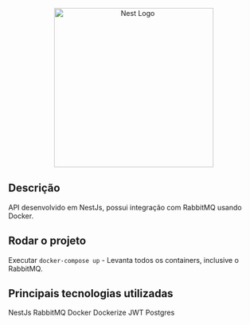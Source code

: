 <p align="center">
  <a href="http://nestjs.com/" target="blank"><img src="https://nestjs.com/img/logo_text.svg" width="320" alt="Nest Logo" /></a>
</p>

## Descrição

API desenvolvido em NestJs, possui integração com RabbitMQ usando Docker.

## Rodar o projeto

Executar ```docker-compose up``` - Levanta todos os containers, inclusive o RabbitMQ.

## Principais tecnologias utilizadas

NestJs
RabbitMQ
Docker
Dockerize
JWT
Postgres